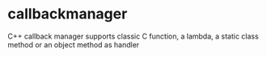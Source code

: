 # callbackmanager
C++ callback manager supports classic C function, a lambda, a static class method or an object method as handler
